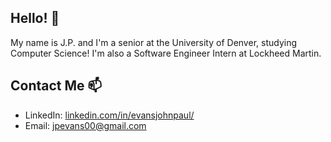 ## Hello! 👋
My name is J.P. and I'm a senior at the University of Denver, studying Computer Science! I'm also a Software Engineer Intern at Lockheed Martin.

## Contact Me 📫
- LinkedIn: [linkedin.com/in/evansjohnpaul/](https://www.linkedin.com/in/evansjohnpaul/)
- Email: [jpevans00@gmail.com](mailto:jpevans00@gmail.com)

<!--
**evansjp/evansjp** is a ✨ _special_ ✨ repository because its `README.md` (this file) appears on your GitHub profile.

Here are some ideas to get you started:

- 🔭 I’m currently working on ...
- 🌱 I’m currently learning ...
- 👯 I’m looking to collaborate on ...
- 🤔 I’m looking for help with ...
- 💬 Ask me about ...
- 📫 How to reach me: ...
- 😄 Pronouns: ...
- ⚡ Fun fact: ...
-->
